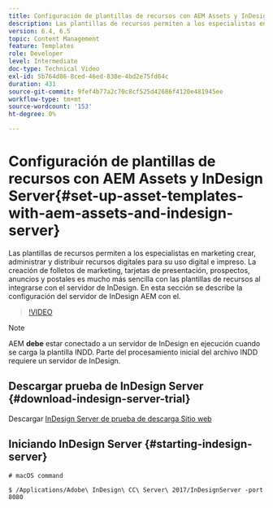 ```yaml
---
title: Configuración de plantillas de recursos con AEM Assets y InDesign Server
description: Las plantillas de recursos permiten a los especialistas en marketing crear, administrar y distribuir recursos digitales para su uso digital e impreso. La creación de folletos de marketing, tarjetas de presentación, prospectos, anuncios y postales es mucho más sencilla con las plantillas de recursos al integrarse con el servidor de InDesign. En esta sección se describe la configuración del servidor de InDesign AEM con el.
version: 6.4, 6.5
topic: Content Management
feature: Templates
role: Developer
level: Intermediate
doc-type: Technical Video
exl-id: 5b764d86-8ced-46ed-838e-4bd2e75fd64c
duration: 431
source-git-commit: 9fef4b77a2c70c8cf525d42686f4120e481945ee
workflow-type: tm+mt
source-wordcount: '153'
ht-degree: 0%

---
```


# Configuración de plantillas de recursos con AEM Assets y InDesign Server{#set-up-asset-templates-with-aem-assets-and-indesign-server}

Las plantillas de recursos permiten a los especialistas en marketing crear, administrar y distribuir recursos digitales para su uso digital e impreso. La creación de folletos de marketing, tarjetas de presentación, prospectos, anuncios y postales es mucho más sencilla con las plantillas de recursos al integrarse con el servidor de InDesign. En esta sección se describe la configuración del servidor de InDesign AEM con el.

>[!VIDEO](https://video.tv.adobe.com/v/17069?quality=12&learn=on)

>[!NOTE]
>
>AEM **debe** estar conectado a un servidor de InDesign en ejecución cuando se carga la plantilla INDD. Parte del procesamiento inicial del archivo INDD requiere un servidor de InDesign.

## Descargar prueba de InDesign Server {#download-indesign-server-trial}

Descargar [InDesign Server de prueba de descarga Sitio web](https://www.adobeprerelease.com/)

## Iniciando InDesign Server {#starting-indesign-server}

```shell
# macOS command

$ /Applications/Adobe\ InDesign\ CC\ Server\ 2017/InDesignServer -port 8080
```

